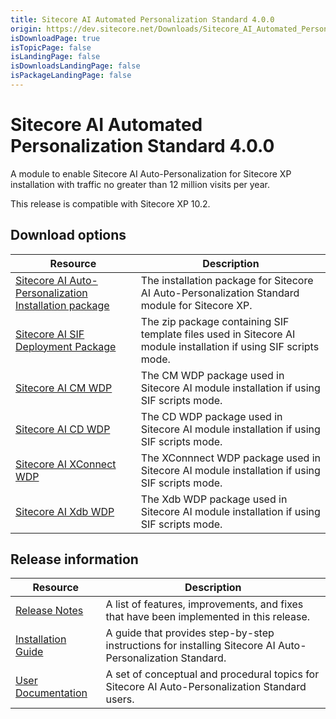 ```yaml
---
title: Sitecore AI Automated Personalization Standard 4.0.0
origin: https://dev.sitecore.net/Downloads/Sitecore_AI_Automated_Personalization_Standard/4x/Sitecore_AI_Automated_Personalization_Standard_400.aspx
isDownloadPage: true
isTopicPage: false
isLandingPage: false
isDownloadsLandingPage: false
isPackageLandingPage: false
---
```


# Sitecore AI Automated Personalization Standard 4.0.0

A module to enable Sitecore AI Auto-Personalization for Sitecore XP installation with traffic no greater than 12 million visits per year.

  <Alert variant='warning' mb={4}>
    <AlertIcon />
    This release is compatible with Sitecore XP 10.2.
  </Alert>
  

## Download options

 | Resource | Description |
 | --- | --- |
 | [Sitecore AI Auto-Personalization Installation package](https://scdp.blob.core.windows.net/downloads/Sitecore%20AI%20Automated%20Personalization%20Standard/4x/Sitecore%20AI%20Automated%20Personalization%20Standard%20400/Secure/Sitecore.AI.Standard.4.0.0%20rev.%2000087.zip) | The installation package for Sitecore AI Auto-Personalization Standard module for Sitecore XP. |
 | [Sitecore AI SIF Deployment Package](https://scdp.blob.core.windows.net/downloads/Sitecore%20AI%20Automated%20Personalization%20Standard/4x/Sitecore%20AI%20Automated%20Personalization%20Standard%20400/Secure/SitecoreAI.SIF.Deployment.4.0.0%20rev.%2000087.zip) | The zip package containing SIF template files used in Sitecore AI module installation if using SIF scripts mode. |
 | [Sitecore AI CM WDP](https://scdp.blob.core.windows.net/downloads/Sitecore%20AI%20Automated%20Personalization%20Standard/4x/Sitecore%20AI%20Automated%20Personalization%20Standard%20400/Secure/Sitecore.AI.cm.4.0.0%20rev.%2000087.scwdp.zip) | The CM WDP package used in Sitecore AI module installation if using SIF scripts mode. |
 | [Sitecore AI CD WDP](https://scdp.blob.core.windows.net/downloads/Sitecore%20AI%20Automated%20Personalization%20Standard/4x/Sitecore%20AI%20Automated%20Personalization%20Standard%20400/Secure/Sitecore.AI.cd.4.0.0%20rev.%2000087.scwdp.zip) | The CD WDP package used in Sitecore AI module installation if using SIF scripts mode. |
 | [Sitecore AI XConnect WDP](https://scdp.blob.core.windows.net/downloads/Sitecore%20AI%20Automated%20Personalization%20Standard/4x/Sitecore%20AI%20Automated%20Personalization%20Standard%20400/Secure/Sitecore.AI.xconnect.4.0.0%20rev.%2000087.scwdp.zip) | The XConnnect WDP package used in Sitecore AI module installation if using SIF scripts mode. |
 | [Sitecore AI Xdb WDP](https://scdp.blob.core.windows.net/downloads/Sitecore%20AI%20Automated%20Personalization%20Standard/4x/Sitecore%20AI%20Automated%20Personalization%20Standard%20400/Secure/Sitecore.AI.xdb.4.0.0%20rev.%2000087.scwdp.zip) | The Xdb WDP package used in Sitecore AI module installation if using SIF scripts mode. |

## Release information

 | Resource | Description |
 | --- | --- |
 | [Release Notes](/downloads/Sitecore_AI_Automated_Personalization_Standard/4x/Sitecore_AI_Automated_Personalization_Standard_400/Release_Notes) | A list of features, improvements, and fixes that have been implemented in this release. |
 | [Installation Guide](https://scdp.blob.core.windows.net/downloads/Sitecore%20AI%20Automated%20Personalization%20Standard/4x/Sitecore%20AI%20Automated%20Personalization%20Standard%20400/Secure/Sitecore_AI_4_0_Installation_Guide_for_Personalization_Standard-en.pdf) | A guide that provides step-by-step instructions for installing Sitecore AI Auto-Personalization Standard. |
 | [User Documentation](https://doc.sitecore.com/xp/en/users/102/sitecore-experience-platform/sitecore-ai---automated-personalization.html) | A set of conceptual and procedural topics for Sitecore AI Auto-Personalization Standard users. |